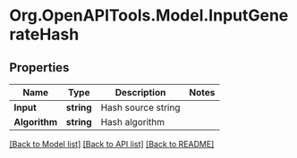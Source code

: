 # Org.OpenAPITools.Model.InputGenerateHash
## Properties

Name | Type | Description | Notes
------------ | ------------- | ------------- | -------------
**Input** | **string** | Hash source string | 
**Algorithm** | **string** | Hash algorithm | 

[[Back to Model list]](../README.md#documentation-for-models) [[Back to API list]](../README.md#documentation-for-api-endpoints) [[Back to README]](../README.md)

